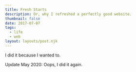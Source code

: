 ```yaml
---
title: Fresh Starts
description: Or, why I refreshed a perfectly good website.
thumbnail: false
date: 2017-07-07
tags:
  - life
  - web
layout: layouts/post.njk
---
```


I did it because I wanted to.

Update May 2020: Oops, I did it again.

